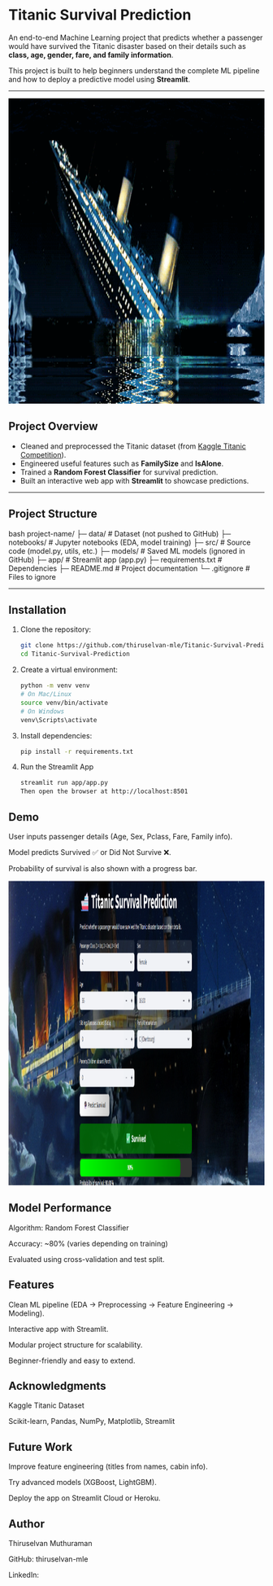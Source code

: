 # Titanic Survival Prediction
An end-to-end Machine Learning project that predicts whether a passenger would have survived the Titanic disaster based on their details such as **class, age, gender, fare, and family information**.  

This project is built to help beginners understand the complete ML pipeline and how to deploy a predictive model using **Streamlit**.

---

<img src=app/titanic1.gif width=100% height=600>

## Project Overview
- Cleaned and preprocessed the Titanic dataset (from [Kaggle Titanic Competition](https://www.kaggle.com/c/titanic)).  
- Engineered useful features such as **FamilySize** and **IsAlone**.  
- Trained a **Random Forest Classifier** for survival prediction.  
- Built an interactive web app with **Streamlit** to showcase predictions.  

---

## Project Structure
bash
project-name/
├─ data/                 # Dataset (not pushed to GitHub)
├─ notebooks/            # Jupyter notebooks (EDA, model training)
├─ src/                  # Source code (model.py, utils, etc.)
├─ models/               # Saved ML models (ignored in GitHub)
├─ app/                  # Streamlit app (app.py)
├─ requirements.txt      # Dependencies
├─ README.md             # Project documentation
└─ .gitignore            # Files to ignore

---

## Installation

1. Clone the repository:
   ```bash
   git clone https://github.com/thiruselvan-mle/Titanic-Survival-Prediction.git
   cd Titanic-Survival-Prediction
   ``` 
2. Create a virtual environment:
   ```bash
   python -m venv venv
   # On Mac/Linux
   source venv/bin/activate
   # On Windows
   venv\Scripts\activate      
   ```
3. Install dependencies:
   ```bash
   pip install -r requirements.txt
   ```
4. Run the Streamlit App
   ```bash
   streamlit run app/app.py
   Then open the browser at http://localhost:8501
   ```

## Demo
  User inputs passenger details (Age, Sex, Pclass, Fare, Family info).

  Model predicts Survived ✅ or Did Not Survive ❌.

  Probability of survival is also shown with a progress bar.

  <img src=app/demo.png width=100% height=600>
  

## Model Performance
  Algorithm: Random Forest Classifier

  Accuracy: ~80% (varies depending on training)

  Evaluated using cross-validation and test split.
## Features
  Clean ML pipeline (EDA → Preprocessing → Feature Engineering → Modeling).

  Interactive app with Streamlit.

  Modular project structure for scalability.

  Beginner-friendly and easy to extend.

## Acknowledgments
  Kaggle Titanic Dataset

  Scikit-learn, Pandas, NumPy, Matplotlib, Streamlit

## Future Work
  Improve feature engineering (titles from names, cabin info).

  Try advanced models (XGBoost, LightGBM).

  Deploy the app on Streamlit Cloud or Heroku.

## Author
  Thiruselvan Muthuraman

  GitHub: thiruselvan-mle

  LinkedIn:
